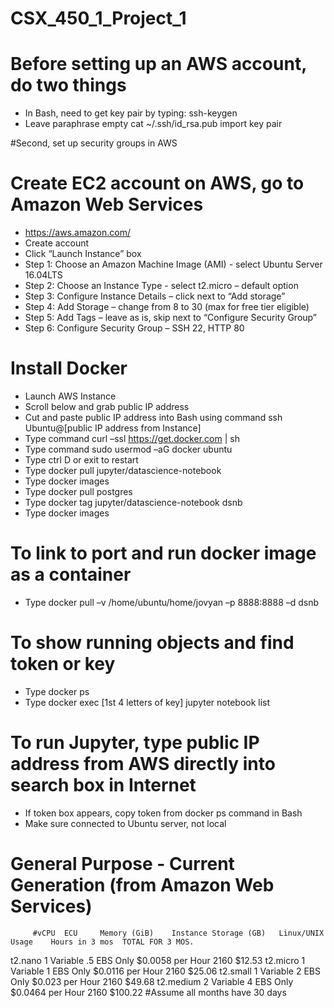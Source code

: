 # CSX_450_1_Project_1

# Before setting up an AWS account, do two things  
- In Bash, need to get key pair by typing: ssh-keygen
- Leave paraphrase empty
cat ~/.ssh/id_rsa.pub import key pair

#Second, set up security groups in AWS


# Create EC2 account on AWS, go to Amazon Web Services
- https://aws.amazon.com/
- Create account
- Click “Launch Instance” box
- Step 1: Choose an Amazon Machine Image (AMI) - select Ubuntu Server 16.04LTS
- Step 2: Choose an Instance Type - select t2.micro – default option
- Step 3: Configure Instance Details – click next to “Add storage”
- Step 4: Add Storage – change from 8 to 30 (max for free tier eligible)
- Step 5: Add Tags – leave as is, skip next to “Configure Security Group”
- Step 6: Configure Security Group – SSH 22, HTTP 80

# Install Docker
- Launch AWS Instance
- Scroll below and grab public IP address
- Cut and paste public IP address into Bash using command ssh Ubuntu@[public IP address from Instance]
- Type command curl –ssl https://get.docker.com | sh
- Type command sudo usermod –aG docker ubuntu
- Type ctrl D or exit to restart
- Type docker pull jupyter/datascience-notebook
- Type docker images
- Type docker pull postgres
- Type docker tag jupyter/datascience-notebook dsnb
- Type docker images

# To link to port and run docker image as a container
- Type docker pull –v /home/ubuntu/home/jovyan –p 8888:8888 –d dsnb

# To show running objects and find token or key
- Type docker ps
- Type docker exec [1st 4 letters of key] jupyter notebook list 

# To run Jupyter, type public IP address from AWS directly into search box in Internet
- If token box appears, copy token from docker ps command in Bash
- Make sure connected to Ubuntu server, not local

# General Purpose - Current Generation (from Amazon Web Services)
	     #vCPU	ECU		Memory (GiB)	Instance Storage (GB)	Linux/UNIX Usage	Hours in 3 mos	TOTAL FOR 3 MOS.
t2.nano	  	1	Variable	 .5	        EBS Only	      $0.0058 per Hour	    		2160	    $12.53
t2.micro	1	Variable	  1	        EBS Only	      $0.0116 per Hour	    		2160	    $25.06
t2.small	1	Variable	  2	        EBS Only	      $0.023 per Hour	      		2160	    $49.68
t2.medium	2	Variable	  4	        EBS Only	      $0.0464 per Hour	    		2160	    $100.22
#Assume all months have 30 days

